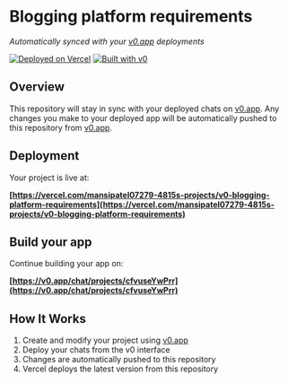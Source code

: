 # Blogging platform requirements

*Automatically synced with your [v0.app](https://v0.app) deployments*

[![Deployed on Vercel](https://img.shields.io/badge/Deployed%20on-Vercel-black?style=for-the-badge&logo=vercel)](https://vercel.com/mansipatel07279-4815s-projects/v0-blogging-platform-requirements)
[![Built with v0](https://img.shields.io/badge/Built%20with-v0.app-black?style=for-the-badge)](https://v0.app/chat/projects/cfvuseYwPrr)

## Overview

This repository will stay in sync with your deployed chats on [v0.app](https://v0.app).
Any changes you make to your deployed app will be automatically pushed to this repository from [v0.app](https://v0.app).

## Deployment

Your project is live at:

**[https://vercel.com/mansipatel07279-4815s-projects/v0-blogging-platform-requirements](https://vercel.com/mansipatel07279-4815s-projects/v0-blogging-platform-requirements)**

## Build your app

Continue building your app on:

**[https://v0.app/chat/projects/cfvuseYwPrr](https://v0.app/chat/projects/cfvuseYwPrr)**

## How It Works

1. Create and modify your project using [v0.app](https://v0.app)
2. Deploy your chats from the v0 interface
3. Changes are automatically pushed to this repository
4. Vercel deploys the latest version from this repository